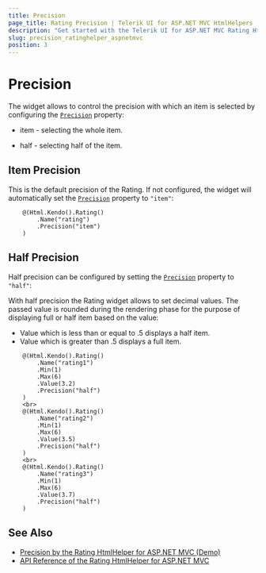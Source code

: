```yaml
---
title: Precision
page_title: Rating Precision | Telerik UI for ASP.NET MVC HtmlHelpers
description: "Get started with the Telerik UI for ASP.NET MVC Rating HtmlHelper and learn how to configure the precision with which an item is selected."
slug: precision_ratinghelper_aspnetmvc
position: 3
---
```


# Precision

The widget allows to control the precision with which an item is selected by configuring the [`Precision`](https://docs.telerik.com/aspnet-mvc/api//Kendo.Mvc.UI.Fluent/RatingBuilder#precisionsystemstring) property:

* item - selecting the whole item.

* half - selecting half of the item.

## Item Precision

This is the default precision of the Rating. If not configured, the widget will automatically set the [`Precision`](https://docs.telerik.com/aspnet-mvc/api//Kendo.Mvc.UI.Fluent/RatingBuilder#precisionsystemstring) property to `"item"`:

```Razor
    @(Html.Kendo().Rating()
        .Name("rating")
        .Precision("item")
    )
```

## Half Precision

Half precision can be configured by setting the [`Precision`](https://docs.telerik.com/aspnet-mvc/api//Kendo.Mvc.UI.Fluent/RatingBuilder#precisionsystemstring) property to `"half"`:

With half precision the Rating widget allows to set decimal values. The passed value is rounded during the rendering phase for the purpose of displaying full or half item based on the value:

* Value which is less than or equal to .5 displays a half item.
* Value which is greater than .5 displays a full item.

```Razor
    @(Html.Kendo().Rating()
        .Name("rating1")
        .Min(1)
        .Max(6)
        .Value(3.2)
        .Precision("half")
    )
    <br>
    @(Html.Kendo().Rating()
        .Name("rating2")
        .Min(1)
        .Max(6)
        .Value(3.5)
        .Precision("half")
    )
    <br>
    @(Html.Kendo().Rating()
        .Name("rating3")
        .Min(1)
        .Max(6)
        .Value(3.7)
        .Precision("half")
    )
```

## See Also

* [Precision by the Rating HtmlHelper for ASP.NET MVC (Demo)](https://demos.telerik.com/aspnet-mvc/rating/precision)
* [API Reference of the Rating HtmlHelper for ASP.NET MVC](http://docs.telerik.com/aspnet-mvc/api/Kendo.Mvc/Rating)
